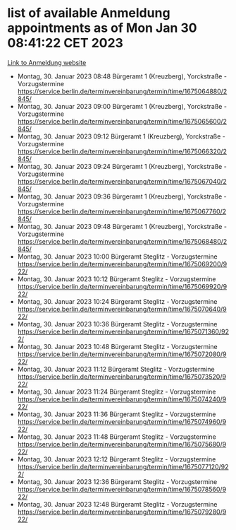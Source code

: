 # list of available Anmeldung appointments as of Mon Jan 30 08:41:22 CET 2023
[Link to Anmeldung website](https://service.berlin.de/terminvereinbarung/termin/tag.php?termin=0&anliegen[]=120686&dienstleisterlist=122210,122217,327316,122219,327312,122227,327314,122231,327346,122243,327348,122252,329742,122260,329745,122262,329748,122254,329751,122271,327278,122273,327274,122277,327276,330436,122280,327294,122282,327290,122284,327292,327539,122291,327270,122285,327266,122286,327264,122296,327268,150230,329760,122301,327282,122297,327286,122294,327284,122312,329763,122314,329775,122304,327330,122311,327334,122309,327332,122281,327352,122279,329772,122276,327324,122274,327326,122267,329766,122246,327318,122251,327320,122257,327322,122208,327298,122226,327300,121362,121364&herkunft=http%3A%2F%2Fservice.berlin.de%2Fdienstleistung%2F120686%2F)
- Montag, 30. Januar 2023 08:48 Bürgeramt 1 (Kreuzberg), Yorckstraße - Vorzugstermine https://service.berlin.de/terminvereinbarung/termin/time/1675064880/2845/
- Montag, 30. Januar 2023 09:00 Bürgeramt 1 (Kreuzberg), Yorckstraße - Vorzugstermine https://service.berlin.de/terminvereinbarung/termin/time/1675065600/2845/
- Montag, 30. Januar 2023 09:12 Bürgeramt 1 (Kreuzberg), Yorckstraße - Vorzugstermine https://service.berlin.de/terminvereinbarung/termin/time/1675066320/2845/
- Montag, 30. Januar 2023 09:24 Bürgeramt 1 (Kreuzberg), Yorckstraße - Vorzugstermine https://service.berlin.de/terminvereinbarung/termin/time/1675067040/2845/
- Montag, 30. Januar 2023 09:36 Bürgeramt 1 (Kreuzberg), Yorckstraße - Vorzugstermine https://service.berlin.de/terminvereinbarung/termin/time/1675067760/2845/
- Montag, 30. Januar 2023 09:48 Bürgeramt 1 (Kreuzberg), Yorckstraße - Vorzugstermine https://service.berlin.de/terminvereinbarung/termin/time/1675068480/2845/
- Montag, 30. Januar 2023 10:00 Bürgeramt Steglitz - Vorzugstermine https://service.berlin.de/terminvereinbarung/termin/time/1675069200/922/
- Montag, 30. Januar 2023 10:12 Bürgeramt Steglitz - Vorzugstermine https://service.berlin.de/terminvereinbarung/termin/time/1675069920/922/
- Montag, 30. Januar 2023 10:24 Bürgeramt Steglitz - Vorzugstermine https://service.berlin.de/terminvereinbarung/termin/time/1675070640/922/
- Montag, 30. Januar 2023 10:36 Bürgeramt Steglitz - Vorzugstermine https://service.berlin.de/terminvereinbarung/termin/time/1675071360/922/
- Montag, 30. Januar 2023 10:48 Bürgeramt Steglitz - Vorzugstermine https://service.berlin.de/terminvereinbarung/termin/time/1675072080/922/
- Montag, 30. Januar 2023 11:12 Bürgeramt Steglitz - Vorzugstermine https://service.berlin.de/terminvereinbarung/termin/time/1675073520/922/
- Montag, 30. Januar 2023 11:24 Bürgeramt Steglitz - Vorzugstermine https://service.berlin.de/terminvereinbarung/termin/time/1675074240/922/
- Montag, 30. Januar 2023 11:36 Bürgeramt Steglitz - Vorzugstermine https://service.berlin.de/terminvereinbarung/termin/time/1675074960/922/
- Montag, 30. Januar 2023 11:48 Bürgeramt Steglitz - Vorzugstermine https://service.berlin.de/terminvereinbarung/termin/time/1675075680/922/
- Montag, 30. Januar 2023 12:12 Bürgeramt Steglitz - Vorzugstermine https://service.berlin.de/terminvereinbarung/termin/time/1675077120/922/
- Montag, 30. Januar 2023 12:36 Bürgeramt Steglitz - Vorzugstermine https://service.berlin.de/terminvereinbarung/termin/time/1675078560/922/
- Montag, 30. Januar 2023 12:48 Bürgeramt Steglitz - Vorzugstermine https://service.berlin.de/terminvereinbarung/termin/time/1675079280/922/
